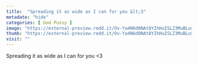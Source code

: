 ```yaml
---
title:  "Spreading it as wide as I can for you &lt;3"
metadate: "hide"
categories: [ God Pussy ]
image: "https://external-preview.redd.it/Ov-Ya4N6d0NAt8YIhHuISLZ3MuBLuyIUm0fWwldE63g.jpg?auto=webp&s=e354f0548e444efc9d18a76a438b80f55c5e5830"
thumb: "https://external-preview.redd.it/Ov-Ya4N6d0NAt8YIhHuISLZ3MuBLuyIUm0fWwldE63g.jpg?width=1080&crop=smart&auto=webp&s=df1b5a5102b1f330237b539c3fdc37a2c995abbf"
visit: ""
---
```

Spreading it as wide as I can for you &lt;3
